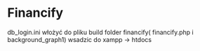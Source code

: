 # Financify
db_login.ini włożyć do pliku build
folder financify( financify.php i background_graph1) wsadzic do xampp -> htdocs
